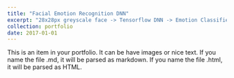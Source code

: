 ```yaml
---
title: "Facial Emotion Recognition DNN"
excerpt: "28x28px greyscale face -> Tensorflow DNN -> Emotion Classified. First worked on the Tensorflow model. Second, tried to execute some of the DNN convolutions on the FPGA - and succeeded! <br/><img src='/images/emotions.png'>"
collection: portfolio
date: 2017-01-01
---
```


This is an item in your portfolio. It can be have images or nice text. If you name the file .md, it will be parsed as markdown. If you name the file .html, it will be parsed as HTML. 
